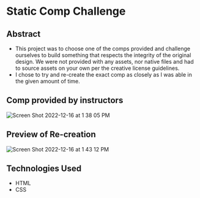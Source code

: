 # Static Comp Challenge
## Abstract
- This project was to choose one of the comps provided and challenge ourselves to build something that respects the integrity of the original design. We were not provided with any assets, nor native files and had to source assets on your own per the creative license guidelines.
- I chose to try and re-create the exact comp as closely as I was able in the given amount of time.

## Comp provided by instructors
![Screen Shot 2022-12-16 at 1 38 05 PM](https://user-images.githubusercontent.com/111614214/208166587-9c051b52-879e-4582-886f-79cd37e5d235.png)
## Preview of Re-creation
![Screen Shot 2022-12-16 at 1 43 12 PM](https://user-images.githubusercontent.com/111614214/208167267-733fad28-9f87-41bd-92fd-11df35a2d54f.png)
## Technologies Used
- HTML
- CSS
